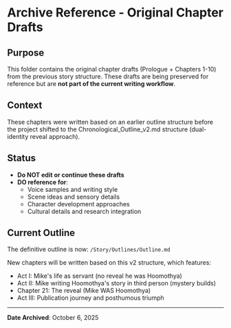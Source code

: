 # Archive Reference - Original Chapter Drafts

## Purpose
This folder contains the original chapter drafts (Prologue + Chapters 1-10) from the previous story structure. These drafts are being preserved for reference but are **not part of the current writing workflow**.

## Context
These chapters were written based on an earlier outline structure before the project shifted to the Chronological_Outline_v2.md structure (dual-identity reveal approach).

## Status
- **Do NOT edit or continue these drafts**
- **DO reference for**:
  - Voice samples and writing style
  - Scene ideas and sensory details
  - Character development approaches
  - Cultural details and research integration

## Current Outline
The definitive outline is now: `/Story/Outlines/Outline.md`

New chapters will be written based on this v2 structure, which features:
- Act I: Mike's life as servant (no reveal he was Hoomothya)
- Act II: Mike writing Hoomothya's story in third person (mystery builds)
- Chapter 21: The reveal (Mike WAS Hoomothya)
- Act III: Publication journey and posthumous triumph

---

**Date Archived**: October 6, 2025
